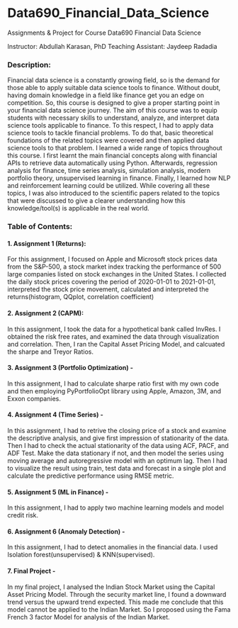 # Data690_Financial_Data_Science
Assignments &amp; Project for Course Data690 Financial Data Science


Instructor: Abdullah Karasan, PhD 
Teaching Assistant: Jaydeep Radadia

### Description:
Financial data science is a constantly growing field, so is the demand for those able to apply suitable data science tools to finance. Without doubt, having domain knowledge in a field like finance get you an edge on competition. So, this course is designed to give a proper starting point in your financial data science journey.
The aim of this course was to equip students with necessary skills to understand, analyze, and interpret data science tools applicable to finance. To this respect, I had to apply data science tools to tackle financial problems. To do that, basic theoretical foundations of the related topics were covered and then applied data science tools to that problem.
I learned a wide range of topics throughout this course. I first learnt the main financial concepts along with financial APIs to retrieve data automatically using Python. Afterwards, regression analysis for finance, time series analysis, simulation analysis, modern portfolio theory, unsupervised learning in finance. Finally, I learned how NLP and reinforcement learning could be utilized.
While covering all these topics, I was also introduced to the scientific papers related to the topics that were discussed to give a clearer understanding how this knowledge/tool(s) is applicable in the real world.


### Table of Contents: 
#### 1. Assignment 1 (Returns): 
For this assignment, I focused on Apple and Microsoft stock prices data from the S&P-500, a stock market index tracking the performance of 500 large companies listed on stock exchanges in the United States. I collected the daily stock prices covering the period of 2020-01-01 to 2021-01-01, interpreted the stock price movement, calculated and interpreted the returns(histogram, QQplot, correlation coefficient) 
#### 2. Assignment 2 (CAPM): 
In this assignment, I took the data for a hypothetical bank called InvRes. I obtained the risk free rates, and examined the data through visualization and correlation. Then, I ran the Capital Asset Pricing Model, and calcuated the sharpe and Treyor Ratios.  
#### 3. Assignment 3 (Portfolio Optimization) - 
In this assignment, I had to calculate sharpe ratio first with my own code and then employing PyPortfolioOpt library using Apple, Amazon, 3M, and Exxon companies. 
#### 4. Assignment 4 (Time Series) - 
In this assignment, I had to retrive the closing price of a stock and examine the descriptive analysis, and give first impression of stationarity of the data. Then I had to check the actual stationarity of the data using ACF, PACF, and ADF Test. Make the data stationary if not,  and then model the series using moving average and autoregressive model with an optimum lag. Then I had to visualize the result using train, test data and forecast in a single plot and calculate the predictive performance using RMSE metric.   
#### 5. Assignment 5 (ML in Finance) - 
In this assignment, I had to apply two machine learning models and model credit risk. 
#### 6. Assignment 6 (Anomaly Detection) - 
In this assignment, I had to detect anomalies in the financial data. I used Isolation forest(unsupervised) & KNN(supervised). 
#### 7. Final Project - 
In my final project, I analysed the Indian Stock Market using the Capital Asset Pricing Model. Through the security market line, I found a downward trend versus the upward trend expected. This made me conclude that this model cannot be applied to the Indian Market. So I proposed using the Fama French 3 factor Model for analysis of the Indian Market.
